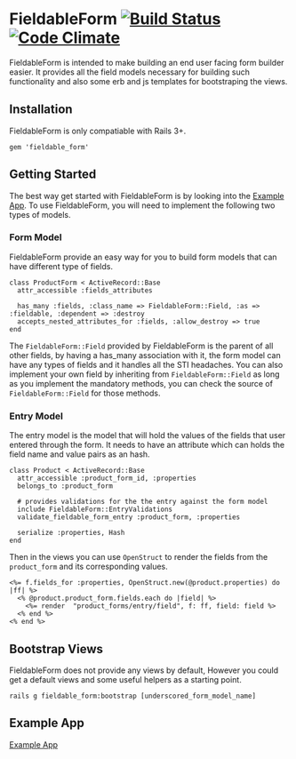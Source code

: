 FieldableForm [![Build Status](https://travis-ci.org/rbao/fieldable_form.png)](https://travis-ci.org/rbao/fieldable_form) [![Code Climate](https://codeclimate.com/github/rbao/fieldable_form.png)](https://codeclimate.com/github/rbao/fieldable_form)
==============
FieldableForm is intended to make building an end user facing form builder easier. It provides all the field models necessary for building such functionality and also some erb and js templates for bootstraping the views.

Installation
-------------
FieldableForm is only compatiable with Rails 3+.

    gem 'fieldable_form'

Getting Started
----------
The best way get started with FieldableForm is by looking into the [Example App](https://github.com/rbao/fieldable_form_example_app "Example App").
To use FieldableForm, you will need to implement the following two types of models.

### Form Model
FieldableForm provide an easy way for you to build form models that can have different type of fields.
    
    class ProductForm < ActiveRecord::Base
      attr_accessible :fields_attributes
    
      has_many :fields, :class_name => FieldableForm::Field, :as => :fieldable, :dependent => :destroy
      accepts_nested_attributes_for :fields, :allow_destroy => true
    end

The `FieldableForm::Field` provided by FieldableForm is the parent of all other fields, by having a has_many association with it, the form model can have any types of fields and it handles all the STI headaches. You can also implement your own field by inheriting from `FieldableForm::Field` as long as you implement the mandatory methods, you can check the source of `FieldableForm::Field` for those methods.

### Entry Model
The entry model is the model that will hold the values of the fields that user entered through the form. It needs to have an attribute which can holds the field name and value pairs as an hash.

    class Product < ActiveRecord::Base
      attr_accessible :product_form_id, :properties
      belongs_to :product_form
      
      # provides validations for the the entry against the form model
      include FieldableForm::EntryValidations
      validate_fieldable_form_entry :product_form, :properties
      
      serialize :properties, Hash
    end

Then in the views you can use `OpenStruct` to render the fields from the `product_form` and its corresponding values.
    
    <%= f.fields_for :properties, OpenStruct.new(@product.properties) do |ff| %>
      <% @product.product_form.fields.each do |field| %>
        <%= render  "product_forms/entry/field", f: ff, field: field %>
      <% end %>
    <% end %>

Bootstrap Views
----------------
FieldableForm does not provide any views by default, However you could get a default views and some useful helpers as a starting point.

    rails g fieldable_form:bootstrap [underscored_form_model_name]

Example App
----------
[Example App](https://github.com/rbao/fieldable_form_example_app "Example App")
